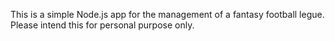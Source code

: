 This is a simple Node.js app for the management of a fantasy football legue.
Please intend this for personal purpose only.
